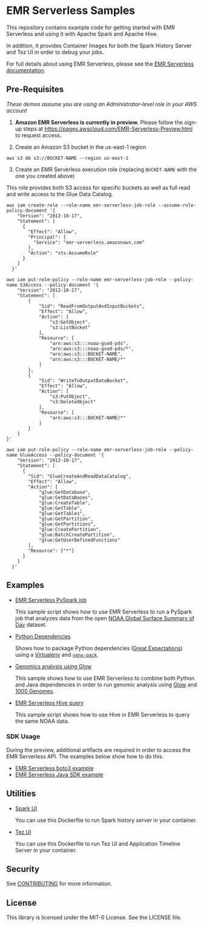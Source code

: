 # EMR Serverless Samples

This repository contains example code for getting started with EMR Serverless and using it with Apache Spark and Apache Hive.

In addition, it provides Container Images for both the Spark History Server and Tez UI in order to debug your jobs.

For full details about using EMR Serverless, please see the [EMR Serverless documentation](https://docs.aws.amazon.com/emr/latest/EMR-Serverless-UserGuide/emr-serverless.html).

## Pre-Requisites

_These demos assume you are using an Administrator-level role in your AWS account_

1. **Amazon EMR Serverless is currently in preview.** Please follow the sign-up steps at https://pages.awscloud.com/EMR-Serverless-Preview.html to request access.

2. Create an Amazon S3 bucket in the us-east-1 region

```shell
aws s3 mb s3://BUCKET-NAME --region us-east-1
```

3. Create an EMR Serverless execution role (replacing `BUCKET-NAME` with the one you created above)

This role provides both S3 access for specific buckets as well as full read and write access to the Glue Data Catalog.

```shell
aws iam create-role --role-name emr-serverless-job-role --assume-role-policy-document '{
    "Version": "2012-10-17",
    "Statement": [
      {
        "Effect": "Allow",
        "Principal": {
          "Service": "emr-serverless.amazonaws.com"
        },
        "Action": "sts:AssumeRole"
      }
    ]
  }'

aws iam put-role-policy --role-name emr-serverless-job-role --policy-name S3Access --policy-document '{
    "Version": "2012-10-17",
    "Statement": [
        {
            "Sid": "ReadFromOutputAndInputBuckets",
            "Effect": "Allow",
            "Action": [
                "s3:GetObject",
                "s3:ListBucket"
            ],
            "Resource": [
                "arn:aws:s3:::noaa-gsod-pds",
                "arn:aws:s3:::noaa-gsod-pds/*",
                "arn:aws:s3:::BUCKET-NAME",
                "arn:aws:s3:::BUCKET-NAME/*"
            ]
        },
        {
            "Sid": "WriteToOutputDataBucket",
            "Effect": "Allow",
            "Action": [
                "s3:PutObject",
                "s3:DeleteObject"
            ],
            "Resource": [
                "arn:aws:s3:::BUCKET-NAME/*"
            ]
        }
    ]
}'

aws iam put-role-policy --role-name emr-serverless-job-role --policy-name GlueAccess --policy-document '{
    "Version": "2012-10-17",
    "Statement": [
      {
        "Sid": "GlueCreateAndReadDataCatalog",
        "Effect": "Allow",
        "Action": [
            "glue:GetDatabase",
            "glue:GetDataBases",
            "glue:CreateTable",
            "glue:GetTable",
            "glue:GetTables",
            "glue:GetPartition",
            "glue:GetPartitions",
            "glue:CreatePartition",
            "glue:BatchCreatePartition",
            "glue:GetUserDefinedFunctions"
        ],
        "Resource": ["*"]
      }
    ]
  }'
```
  

## Examples

- [EMR Serverless PySpark job](/examples/pyspark/README.md)

  This sample script shows how to use EMR Serverless to run a PySpark job that analyzes data from the open [NOAA Global Surface Summary of Day](https://registry.opendata.aws/noaa-gsod/) dataset.

- [Python Dependencies](/examples/pyspark/dependencies/README.md)

  Shows how to package Python dependencies ([Great Expectations](https://greatexpectations.io/)) using a [Virtualenv](https://virtualenv.pypa.io/en/latest/) and [`venv-pack`](https://jcristharif.com/venv-pack/).

- [Genomics analysis using Glow](/examples/pyspark/genomic/README.md)

  This sample shows how to use EMR Serverless to combine both Python and Java dependencies in order to run genomic analysis using [Glow](https://projectglow.io/) and [1000 Genomes](https://registry.opendata.aws/1000-genomes/).

- [EMR Serverless Hive query](/examples/hive/README.md)

  This sample script shows how to use Hive in EMR Serverless to query the same NOAA data.

### SDK Usage

During the preview, additional artifacts are required in order to access the EMR Serverless API. The examples below show how to do this.

- [EMR Serverless boto3 example](/examples/python-api/README.md)
- [EMR Serverless Java SDK example](/examples/java-api/README.md)

## Utilities

- [Spark UI](/utilities/spark-ui/)

  You can use this Dockerfile to run Spark history server in your container.

- [Tez UI](/utilities/tez-ui/)

  You can use this Dockerfile to run Tez UI and Application Timeline Server in your container.

## Security

See [CONTRIBUTING](CONTRIBUTING.md#security-issue-notifications) for more information.

## License

This library is licensed under the MIT-0 License. See the LICENSE file.